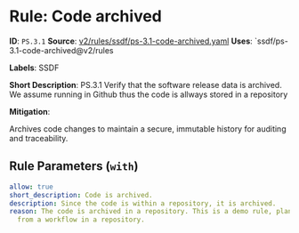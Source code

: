 # Rule: Code archived

**ID**: `PS.3.1`
**Source**: [v2/rules/ssdf/ps-3.1-code-archived.yaml](https://github.com/scribe-public/sample-policies/v2/rules/ssdf/ps-3.1-code-archived.yaml)
**Uses**: `ssdf/ps-3.1-code-archived@v2/rules

**Labels**: SSDF

**Short Description**: PS.3.1 Verify that the software release data is archived.
We assume running in Github thus the code is allways stored in a repository


**Mitigation**:

Archives code changes to maintain a secure, immutable history for auditing and traceability.


## Rule Parameters (`with`)

```yaml
allow: true
short_description: Code is archived.
description: Since the code is within a repository, it is archived.
reason: The code is archived in a repository. This is a demo rule, planned to run
  from a workflow in a repository.
```
